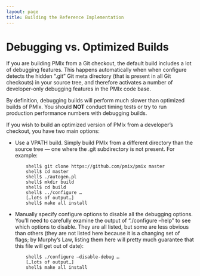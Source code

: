 ```yaml
---
layout: page
title: Building the Reference Implementation
---
```


Debugging vs. Optimized Builds
==============================

If you are building PMIx from a Git checkout, the default build includes a
lot of debugging features. This happens automatically when when configure
detects the hidden “.git” Git meta directory (that is present in all Git
checkouts) in your source tree, and therefore activates a number of
developer-only debugging features in the PMIx code base.

By definition, debugging builds will perform much slower than optimized
builds of PMIx. You should **NOT** conduct timing tests or try to run
production performance numbers with debugging builds.

If you wish to build an optimized version of PMIx from a developer’s
checkout, you have two main options:

 - Use a VPATH build. Simply build PMIx from a different directory than the
   source tree — one where the .git subdirectory is not present. For
   example:

    ```
        shell$ git clone https://github.com/pmix/pmix master
        shell$ cd master
        shell$ ./autogen.pl
        shell$ mkdir build
        shell$ cd build
        shell$ ../configure …
        […lots of output…]
        shell$ make all install
    ```

 - Manually specify configure options to disable all the debugging options.
   You’ll need to carefully examine the output of “./configure –help” to see
   which options to disable. They are all listed, but some are less obvious
   than others (they are not listed here because it is a changing set of
   flags; by Murphy’s Law, listing them here will pretty much guarantee that
   this file will get out of date):

    ```
        shell$ ./configure –disable-debug …
        […lots of output…]
        shell$ make all install
    ```

